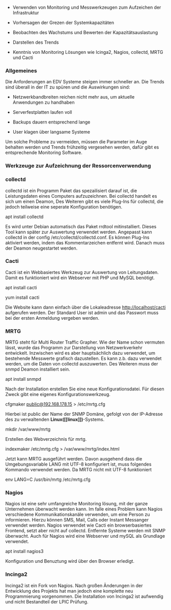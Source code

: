 -   Verwenden von Monitoring und Messwerkzeugen zum Aufzeichen der Infrastruktur
    
-   Vorhersagen der Grezen der Systemkapazitäten
    
-   Beobachten des Wachstums und Bewerten der Kapazitätsauslastung
    
-   Darstellen des Trends
    
-   Kenntnis von Monitoring Lösungen wie Icinga2, Nagios, collectd, MRTG und Cacti
    

### Allgemeines

Die Anforderungen an EDV Systeme steigen immer schneller an. Die Trends sind überall in der IT zu spüren und die Auswirkungen sind:

-   Netzwerkbandbreiten reichen nicht mehr aus, um aktuelle Anwendungen zu handhaben
    
-   Serverfestplatten laufen voll
    
-   Backups dauern entsprechend lange
    
-   User klagen über langsame Systeme
    

Um solche Probleme zu vermeiden, müssen die Parameter im Auge behalten werden und Trends frühzeitig vergesehen werden, dafür gibt es entsprechende Monitoring Software.

### Werkzeuge zur Aufzeichnung der Ressorcenverwendung

### collectd

collectd ist ein Programm Paket das spezailisiert darauf ist, die Leistungsdaten eines Computers aufzuzeichnen. Bei collectd handelt es sich um einen Deamon, Des Weiteren gibt es viele Plug-Ins für collectd, die jedoch teilweise eine seperate Konfiguration benötigen.

apt install collectd

Es wird unter Debian automatisch das Paket rrdtool mitinstalliert. Dieses Tool kann später zur Auswertung verwendet werden. Angepasst kann collectd in der config /etc/collectd/collectd.conf. Es können Plug-Ins aktiviert werden, indem das Kommentarzeichen entfernt wird. Danach muss der Deamon neugestartet werden.

### Cacti

Cacti ist ein Webbasiertes Werkzeug zur Auswertung von Leitungsdaten. Damit es funktioniert wird ein Webserver mit PHP und MySQL benötigt.

apt install cacti

yum install cacti

Die Website kann dann einfach über die Lokaleadresse [http://localhost/cacti](http://localhost/cacti) aufgerufen werden. Der Standard User ist admin und das Passwort muss bei der ersten Anmeldung vergeben werden.

### MRTG

MRTG steht für Multi Router Traffic Grapher. Wie der Name schon vermuten lässt, wurde das Programm zur Darstellung von Netzwerkverkehr entwickelt. Inzwischen wird es aber hauptsächlich dazu verwendet, um bestehende Messwerte grafisch dazustellen. Es kann z.b. dazu verwendet werden, um die Daten von collectd auszuwerten. Des Weiteren muss der snmpd Deamon installiert sein.

apt install snmpd

Nach der Installation erstellen Sie eine neue Konfigurationsdatei. Für diesen Zweck gibt eine eigenes Konfigurationswerkzeug.

cfgmaker public@192.168.178.15 > /etc/mrtg.cfg

Hierbei ist public der Name der SNMP Domäne, gefolgt von der IP-Adresse des zu verwaltenden **Linux([[linux]])**-Systems.

mkdir /var/www/mrtg

Erstellen des Webverzeichnis für mrtg.

indexmaker /etc/mrtg.cfg > /var/www/mrtg/index.html

Jetzt kann MRTG ausgeführt werden. Davon ausgehend dass die Umgebungsvariable LANG mit UTF-8 konfiguriert ist, muss folgendes Kommando verwendet werden. Da MRTG nicht mit UTF-8 funktioniert

env LANG=C /usr/bin/mrtg /etc/mrtg.cfg

### Nagios

Nagios ist eine sehr umfangreiche Monitoring lösung, mit der ganze Unternehmen überwacht werden kann. Im falle eines Problem kann Nagios verschiedene Kommunikationskanäle verwenden, um eine Person zu informieren. Hierzu können SMS, Mail, Calls oder Instant Messanger verwendet werden. Nagios verwendet wie Cacti ein browserbasiertes Frontend, setzt aber nicht auf collectd. Entfernte Systeme werden mit SNMP überwacht. Auch für Nagios wird eine Webserver und mySQL als Grundlage verwendet.

apt install nagios3

Konfiguration und Benuztung wird über den Browser erledigt.

### Incinga2

Incinga2 ist ein Fork von Nagios. Nach großen Änderungen in der Entwicklung des Projekts hat man jedoch eine komplette neu Programmierung vorgenommen. Die Installation von Incinga2 ist aufwendig und nicht Bestandteil der LPIC Prüfung.